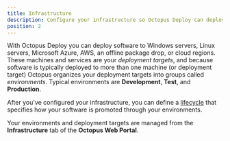 ```yaml
---
title: Infrastructure
description: Configure your infrastructure so Octopus Deploy can deploy software to your Windows servers, Linux servers, Microsoft Azure, an offline package drop, or Cloud Regions.
position: 2
---
```


With Octopus Deploy you can deploy software to Windows servers, Linux servers, Microsoft Azure, AWS, an offline package drop, or cloud regions. These machines and services are your *deployment targets*, and because software is typically deployed to more than one machine (or deployment target) Octopus organizes your deployment targets into groups called *environments*. Typical environments are **Development**, **Test**, and **Production**.

After you've configured your infrastructure, you can define a [lifecycle]() that specifies how your software is promoted through your environments.

Your environments and deployment targets are managed from the **Infrastructure** tab of the **Octopus Web Portal**.
